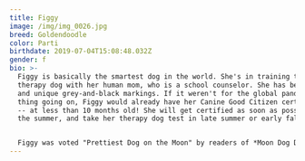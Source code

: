 ```yaml
---
title: Figgy
image: /img/img_0026.jpg
breed: Goldendoodle
color: Parti
birthdate: 2019-07-04T15:08:48.032Z
gender: f
bio: >-
  Figgy is basically the smartest dog in the world. She's in training to be a
  therapy dog with her human mom, who is a school counselor. She has beautiful
  and unique grey-and-black markings. If it weren't for the global pandemic
  thing going on, Figgy would already have her Canine Good Citizen certification
  -- at less than 10 months old! She will get certified as soon as possible over
  the summer, and take her therapy dog test in late summer or early fall.


  Figgy was voted "Prettiest Dog on the Moon" by readers of *Moon Dog Digest* in 2019 and 2020.
---
```

